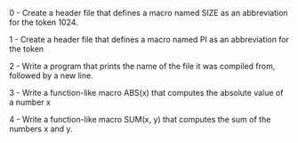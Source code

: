 0 - Create a header file that defines a macro named SIZE as an abbreviation for the token 1024.

1 - Create a header file that defines a macro named PI as an abbreviation for the token

2 - Write a program that prints the name of the file it was compiled from, followed by a new line.

3 - Write a function-like macro ABS(x) that computes the absolute value of a number x

4 - Write a function-like macro SUM(x, y) that computes the sum of the numbers x and y. 
